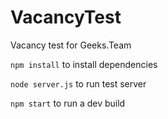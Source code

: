 # VacancyTest
Vacancy test for Geeks.Team

```npm install``` to install dependencies

```node server.js``` to run test server

```npm start``` to run a dev build
